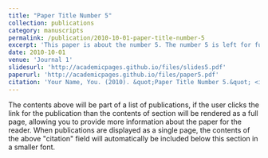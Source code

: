 ```yaml
---
title: "Paper Title Number 5"
collection: publications
category: manuscripts
permalink: /publication/2010-10-01-paper-title-number-5
excerpt: 'This paper is about the number 5. The number 5 is left for future work.'
date: 2010-10-01
venue: 'Journal 1'
slidesurl: 'http://academicpages.github.io/files/slides5.pdf'
paperurl: 'http://academicpages.github.io/files/paper5.pdf'
citation: 'Your Name, You. (2010). &quot;Paper Title Number 5.&quot; <i>Journal 1</i>. 1(2).'
---
```


The contents above will be part of a list of publications, if the user clicks the link for the publication than the contents of section will be rendered as a full page, allowing you to provide more information about the paper for the reader. When publications are displayed as a single page, the contents of the above "citation" field will automatically be included below this section in a smaller font.

